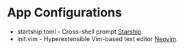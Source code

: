 # App Configurations

* startship.toml - Cross-shell prompt [Starship](https://starship.rs/).
* init.vim - Hyperextensible Vim-based text editor [Neovim](https://neovim.io/).
